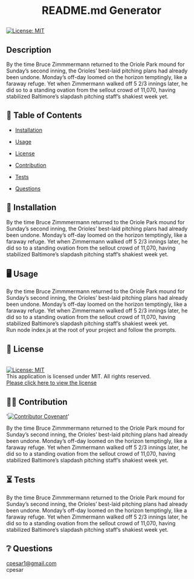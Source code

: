 # <p align="center"> README.md Generator </p>
  
  [![License: MIT](https://img.shields.io/badge/License-MIT-yellow.svg)](https://opensource.org/licenses/MIT) 
  <br />

  ## Description
  By the time Bruce Zimmmermann returned to the Oriole Park mound for Sunday’s second inning, the Orioles’ best-laid pitching plans had already been undone. Monday’s off-day loomed on the horizon temptingly, like a faraway refuge. Yet when Zimmermann walked off 5 2/3 innings later, he did so to a standing ovation from the sellout crowd of 11,070, having stabilized Baltimore’s slapdash pitching staff’s shakiest week yet.
  <br />
  
  
  

  ## :open_book: Table of Contents

  * [Installation](#installation)

  * [Usage](#usage)

  * [License](#license)

  * [Contribution](#contribution)

  * [Tests](#tests)

  * [Questions](#questions)

  

  ## :wrench: Installation
  
  <a name="installation">By the time Bruce Zimmmermann returned to the Oriole Park mound for Sunday’s second inning, the Orioles’ best-laid pitching plans had already been undone. Monday’s off-day loomed on the horizon temptingly, like a faraway refuge. Yet when Zimmermann walked off 5 2/3 innings later, he did so to a standing ovation from the sellout crowd of 11,070, having stabilized Baltimore’s slapdash pitching staff’s shakiest week yet.</a>
  <br />

  ## :desktop_computer: Usage
  
  <a name="usage">By the time Bruce Zimmmermann returned to the Oriole Park mound for Sunday’s second inning, the Orioles’ best-laid pitching plans had already been undone. Monday’s off-day loomed on the horizon temptingly, like a faraway refuge. Yet when Zimmermann walked off 5 2/3 innings later, he did so to a standing ovation from the sellout crowd of 11,070, having stabilized Baltimore’s slapdash pitching staff’s shakiest week yet.</a>
  <br />
  Run node index.js at the root of your project and follow the prompts.

  ## :scroll: License 
  <a name="license"><br />
  [![License: MIT](https://img.shields.io/badge/License-MIT-yellow.svg)](https://opensource.org/licenses/MIT) 
  <br />This application is licensed under MIT. All rights reserved.<br />[Please click here to view the license](https://opensource.org/licenses/MIT)<br />


  ## :weight_lifting_man: Contribution
  '[![Contributor Covenant](https://img.shields.io/badge/Contributor%20Covenant-2.0-4baaaa.svg)](code_of_conduct.md)'

  <a name="contribution">By the time Bruce Zimmmermann returned to the Oriole Park mound for Sunday’s second inning, the Orioles’ best-laid pitching plans had already been undone. Monday’s off-day loomed on the horizon temptingly, like a faraway refuge. Yet when Zimmermann walked off 5 2/3 innings later, he did so to a standing ovation from the sellout crowd of 11,070, having stabilized Baltimore’s slapdash pitching staff’s shakiest week yet.</a><br />
  

  ## 	:hourglass_flowing_sand: Tests
  
  <a name="tests">By the time Bruce Zimmmermann returned to the Oriole Park mound for Sunday’s second inning, the Orioles’ best-laid pitching plans had already been undone. Monday’s off-day loomed on the horizon temptingly, like a faraway refuge. Yet when Zimmermann walked off 5 2/3 innings later, he did so to a standing ovation from the sellout crowd of 11,070, having stabilized Baltimore’s slapdash pitching staff’s shakiest week yet.</a>
  <br />

  ## :grey_question: Questions
  <a name = "email">cpesar1@gmail.com<br /></a><a name = "questions">cpesar</a>
  <br />

  


  


